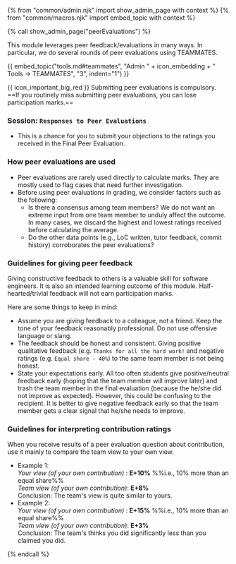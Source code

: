 {% from "common/admin.njk" import show_admin_page with context %}
{% from "common/macros.njk" import embed_topic with context %}

{% call show_admin_page("peerEvaluations") %}
<div id="main">

<div id="intro">

This module leverages peer feedback/evaluations in many ways. In particular, we do several rounds of peer evaluations using TEAMMATES.

{{ embed_topic("tools.md#teammates", "Admin " + icon_embedding + " Tools → TEAMMATES", "3", indent="1") }}

{{ icon_important_big_red }} Submitting peer evaluations is compulsory. ==If you routinely miss submitting peer evaluations, you can lose participation marks.==
</div>

<div id="practicePeerEvaluations">
<include src="peerEvaluations-practice-fragment.md" />
</div>

<div id="midtermPeerEvaluations">
<include src="peerEvaluations-midterm-fragment.md" />
</div>

<div id="finalPeerEvaluations">
<include src="peerEvaluations-final-fragment.md" />
</div>

### Session: `Responses to Peer Evaluations`

* This is a chance for you to submit your objections to the ratings you received in the Final Peer Evaluation.

<span id="giving-peer-feedback">

### How peer evaluations are used

* Peer evaluations are rarely used directly to calculate marks. They are mostly used to flag cases that need further investigation.
* Before using peer evaluations in grading, we consider factors such as the following:
  * Is there a consensus among team members? We do not want an extreme input from one team member to unduly affect the outcome. In many cases, we discard the highest and lowest ratings received before calculating the average.
  * Do the other data points (e.g., LoC written, tutor feedback, commit history) corroborates the peer evaluations?

### Guidelines for giving peer feedback

Giving constructive feedback to others is a valuable skill for software engineers. It is also an intended learning outcome of this module. Half-hearted/trivial feedback will not earn participation marks.

Here are some things to keep in mind:

* Assume you are giving feedback to a colleague, not a friend. Keep the tone of your feedback reasonably professional. Do not use offensive language or slang.
* The feedback should be honest and consistent. Giving positive qualitative feedback (e.g. `Thanks for all the hard work!` and negative ratings (e.g. `Equal share - 40%`) to the same team member is not being honest.
* State your expectations early. All too often students give positive/neutral feedback early (hoping that the team member will improve later) and trash the team member in the final evaluation (because the he/she did not improve as expected). However, this could be confusing to the recipient. It is better to give negative feedback early so that the team member gets a clear signal that he/she needs to improve.

### Guidelines for interpreting contribution ratings

When you receive results of a peer evaluation question about contribution, use it mainly to compare the team view to your own view.
* Example 1:<br>
  _Your view (of your own contribution)_&nbsp;: <span class="text-success">**E+10%**</span> %%i.e., 10% more than an equal share%%<br>
  _Team view (of your own contribution)_: <span class="text-success">**E+8%**</span><br>
  Conclusion: The team's view is quite similar to yours.
* Example 2:<br>
  _Your view (of your own contribution)_&nbsp;: <span class="text-success">**E+15%**</span> %%i.e., 10% more than an equal share%%<br>
  _Team view (of your own contribution)_: <span class="text-success">**E+3%**</span><br>
  Conclusion: The team's thinks you did significantly less than you claimed you did.

</span>

</div>

{% endcall %}
